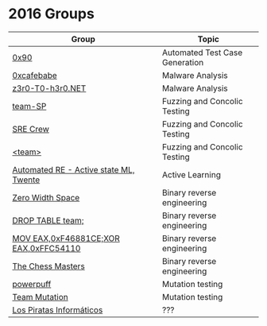 # 2016 Groups

| Group                                                          | Topic                          |
|----------------------------------------------------------------|--------------------------------|
| [0x90][team-0x90]                                              | Automated Test Case Generation |
| [0xcafebabe][team-0xcafebabe]                                  | Malware Analysis               |
| [z3r0-T0-h3r0.NET][team-zerotohero]                            | Malware Analysis               |
| [team-SP][team-sp]                                             | Fuzzing and Concolic Testing   |
| [SRE Crew][team-sre-crew]                                      | Fuzzing and Concolic Testing   |
| [&lt;team&gt;][team-1]                                         | Fuzzing and Concolic Testing   |
| [Automated RE - Active state ML, Twente][team-active-learning] | Active Learning                |
| [Zero Width Space][team-zero-width-space]                      | Binary reverse engineering     |
| [DROP TABLE team;][team-drop-table-team]                       | Binary reverse engineering     |
| [MOV EAX,0xF46881CE;XOR EAX,0xFFC54110][team-badc0de]          | Binary reverse engineering     |
| [The Chess Masters][team-chess-masters]                        | Binary reverse engineering     |
| [powerpuff][team-powerpuff]                                    | Mutation testing               |
| [Team Mutation][team-mutation]                                 | Mutation testing               |
| [Los Piratas Informáticos][team-los-piratas-informaticos]      | ???                            |

[team-0x90]: https://github.com/TUDelft-CS4110/2016-0x90
[team-0xcafebabe]: https://github.com/TUDelft-CS4110/2016-0xcafebabe
[team-zerotohero]: https://github.com/TUDelft-CS4110/2016-z3r0-t0-h3r0-net
[team-sp]: https://github.com/TUDelft-CS4110/2016-team-sp
[team-sre-crew]: https://github.com/TUDelft-CS4110/2016-sre-crew
[team-1]: https://github.com/TUDelft-CS4110/2016-team-1
[team-active-learning]: https://github.com/TUDelft-CS4110/2016-automated-re-active-state-ml-twente
[team-zero-width-space]: https://github.com/TUDelft-CS4110/2016-team
[team-drop-table-team]: https://github.com/TUDelft-CS4110/2016-drop-table-team
[team-chess-masters]: https://github.com/TUDelft-CS4110/2016-the-chess-masters
[team-badc0de]: https://github.com/TUDelft-CS4110/2016-mov-eax-0xf46881ce-xor-eax-0xffc54110
[team-powerpuff]: https://github.com/TUDelft-CS4110/2016-powerpuff
[team-mutation]: https://github.com/TUDelft-CS4110/2016-team-mutation
[team-los-piratas-informaticos]: https://github.com/TUDelft-CS4110/2016-los-piratas-informaticos
